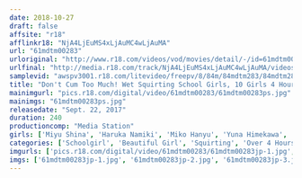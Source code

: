 ```yaml
---
date: 2018-10-27
draft: false
affsite: "r18"
afflinkr18: "NjA4LjEuMS4xLjAuMC4wLjAuMA"
url: "61mdtm00283"
urloriginal: "http://www.r18.com/videos/vod/movies/detail/-/id=61mdtm00283"
urlfinal: "http://media.r18.com/track/NjA4LjEuMS4xLjAuMC4wLjAuMA/videos/vod/movies/detail/-/id=61mdtm00283"
samplevid: "awspv3001.r18.com/litevideo/freepv/8/84m/84mdtm283/84mdtm283_dmb_w.mp4"
title: "Don't Cum Too Much! Wet Squirting School Girls, 10 Girls 4 Hours"
mainimgurl: "pics.r18.com/digital/video/61mdtm00283/61mdtm00283ps.jpg"
mainimgs: "61mdtm00283ps.jpg"
releasedate: "Sept. 22, 2017"
duration: 240
productioncomp: "Media Station"
girls: ['Miyu Shina', 'Haruka Namiki', 'Miko Hanyu', 'Yuna Himekawa', 'Karen Sakisaka', 'Himeri Osaki', 'Hina Sasaki', 'Erina Yuki']
categories: ['Schoolgirl', 'Beautiful Girl', 'Squirting', 'Over 4 Hours', 'Hi-Def']
imgurls: ['pics.r18.com/digital/video/61mdtm00283/61mdtm00283jp-1.jpg', 'pics.r18.com/digital/video/61mdtm00283/61mdtm00283jp-2.jpg', 'pics.r18.com/digital/video/61mdtm00283/61mdtm00283jp-3.jpg', 'pics.r18.com/digital/video/61mdtm00283/61mdtm00283jp-4.jpg', 'pics.r18.com/digital/video/61mdtm00283/61mdtm00283jp-5.jpg', 'pics.r18.com/digital/video/61mdtm00283/61mdtm00283jp-6.jpg', 'pics.r18.com/digital/video/61mdtm00283/61mdtm00283jp-7.jpg', 'pics.r18.com/digital/video/61mdtm00283/61mdtm00283jp-8.jpg', 'pics.r18.com/digital/video/61mdtm00283/61mdtm00283jp-9.jpg', 'pics.r18.com/digital/video/61mdtm00283/61mdtm00283jp-10.jpg', 'pics.r18.com/digital/video/61mdtm00283/61mdtm00283jp-11.jpg', 'pics.r18.com/digital/video/61mdtm00283/61mdtm00283jp-12.jpg', 'pics.r18.com/digital/video/61mdtm00283/61mdtm00283jp-13.jpg', 'pics.r18.com/digital/video/61mdtm00283/61mdtm00283jp-14.jpg', 'pics.r18.com/digital/video/61mdtm00283/61mdtm00283jp-15.jpg', 'pics.r18.com/digital/video/61mdtm00283/61mdtm00283jp-16.jpg', 'pics.r18.com/digital/video/61mdtm00283/61mdtm00283jp-17.jpg', 'pics.r18.com/digital/video/61mdtm00283/61mdtm00283jp-18.jpg', 'pics.r18.com/digital/video/61mdtm00283/61mdtm00283jp-19.jpg', 'pics.r18.com/digital/video/61mdtm00283/61mdtm00283jp-20.jpg']
imgs: ['61mdtm00283jp-1.jpg', '61mdtm00283jp-2.jpg', '61mdtm00283jp-3.jpg', '61mdtm00283jp-4.jpg', '61mdtm00283jp-5.jpg', '61mdtm00283jp-6.jpg', '61mdtm00283jp-7.jpg', '61mdtm00283jp-8.jpg', '61mdtm00283jp-9.jpg', '61mdtm00283jp-10.jpg', '61mdtm00283jp-11.jpg', '61mdtm00283jp-12.jpg', '61mdtm00283jp-13.jpg', '61mdtm00283jp-14.jpg', '61mdtm00283jp-15.jpg', '61mdtm00283jp-16.jpg', '61mdtm00283jp-17.jpg', '61mdtm00283jp-18.jpg', '61mdtm00283jp-19.jpg', '61mdtm00283jp-20.jpg']
---
```

